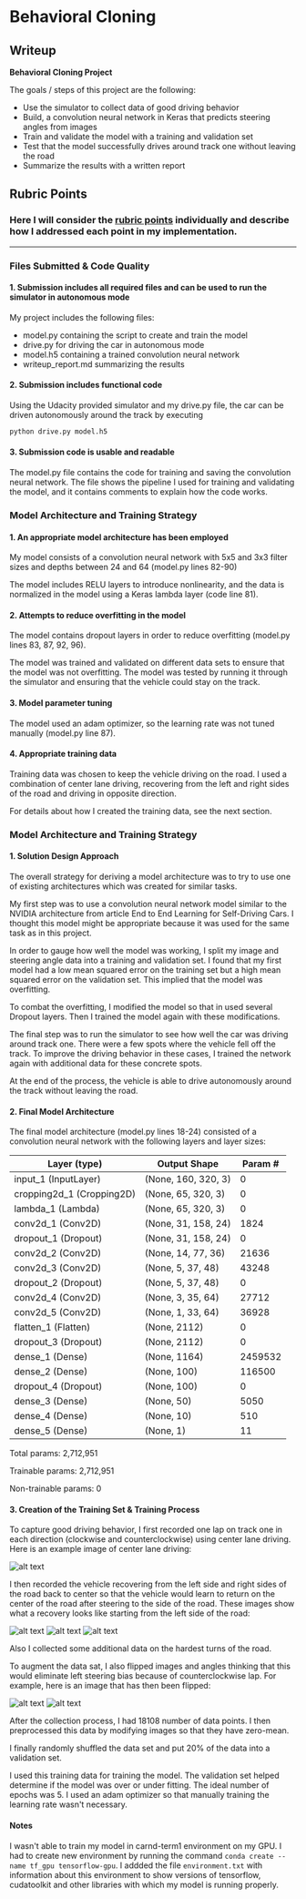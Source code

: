 # **Behavioral Cloning** 

## Writeup


**Behavioral Cloning Project**

The goals / steps of this project are the following:
* Use the simulator to collect data of good driving behavior
* Build, a convolution neural network in Keras that predicts steering angles from images
* Train and validate the model with a training and validation set
* Test that the model successfully drives around track one without leaving the road
* Summarize the results with a written report


[//]: # (Image References)

[image1]: ./examples/center_lane_driving.jpg "Center lane driving"
[image2]: ./examples/placeholder.png "Grayscaling"
[image3]: ./examples/recovery_driving_left_1.jpg "Recovery Image"
[image4]: ./examples/recovery_driving_left_2.jpg "Recovery Image"
[image5]: ./examples/recovery_driving_left_3.jpg "Recovery Image"
[image6]: ./examples/source.jpg "Normal Image"
[image7]: ./examples/flipped.jpg "Flipped Image"

## Rubric Points
### Here I will consider the [rubric points](https://review.udacity.com/#!/rubrics/432/view) individually and describe how I addressed each point in my implementation.  

---
### Files Submitted & Code Quality

#### 1. Submission includes all required files and can be used to run the simulator in autonomous mode

My project includes the following files:
* model.py containing the script to create and train the model
* drive.py for driving the car in autonomous mode
* model.h5 containing a trained convolution neural network 
* writeup_report.md summarizing the results

#### 2. Submission includes functional code
Using the Udacity provided simulator and my drive.py file, the car can be driven autonomously around the track by executing 
```sh
python drive.py model.h5
```

#### 3. Submission code is usable and readable

The model.py file contains the code for training and saving the convolution neural network.
The file shows the pipeline I used for training and validating the model, and it contains comments to explain how the code works.

### Model Architecture and Training Strategy

#### 1. An appropriate model architecture has been employed

My model consists of a convolution neural network with 5x5 and 3x3
filter sizes and depths between 24 and 64 (model.py lines 82-90)

The model includes RELU layers to introduce nonlinearity,
and the data is normalized in the model using a Keras lambda layer (code line 81).

#### 2. Attempts to reduce overfitting in the model

The model contains dropout layers in order to reduce overfitting (model.py lines 83, 87, 92, 96).

The model was trained and validated on different data sets to ensure that the model was not overfitting.
The model was tested by running it through the simulator and ensuring that the vehicle could stay on the track.

#### 3. Model parameter tuning

The model used an adam optimizer, so the learning rate was not tuned manually (model.py line 87).

#### 4. Appropriate training data

Training data was chosen to keep the vehicle driving on the road.
I used a combination of center lane driving, recovering from the left and
right sides of the road and driving in opposite direction.

For details about how I created the training data, see the next section. 

### Model Architecture and Training Strategy

#### 1. Solution Design Approach

The overall strategy for deriving a model architecture was to try to use one of existing architectures which was created for similar tasks.

My first step was to use a convolution neural network model similar to the NVIDIA architecture from article End to End Learning for Self-Driving Cars.
I thought this model might be appropriate because it was used for the same task as in this project.

In order to gauge how well the model was working, I split my image and steering angle data into a training and validation set.
I found that my first model had a low mean squared error on the training set but a high mean squared error on the validation set.
This implied that the model was overfitting.

To combat the overfitting, I modified the model so that in used several Dropout layers.
Then I trained the model again with these modifications.

The final step was to run the simulator to see how well the car was driving around track one. 
There were a few spots where the vehicle fell off the track. To improve the driving behavior in these cases, 
I trained the network again with additional data for these concrete spots.

At the end of the process, the vehicle is able to drive autonomously around the track without leaving the road.

#### 2. Final Model Architecture

The final model architecture (model.py lines 18-24) consisted of a convolution neural network
with the following layers and layer sizes:

Layer (type)               | Output Shape     |     Param #   
|--------------------------|------------------|------------------|
input_1 (InputLayer)       | (None, 160, 320, 3)  |     0        | 
cropping2d_1 (Cropping2D)  | (None, 65, 320, 3)   |     0        |
lambda_1 (Lambda)          | (None, 65, 320, 3)   |     0        | 
conv2d_1 (Conv2D)          | (None, 31, 158, 24)  |     1824     | 
dropout_1 (Dropout)        | (None, 31, 158, 24)  |     0        | 
conv2d_2 (Conv2D)          | (None, 14, 77, 36)   |     21636    | 
conv2d_3 (Conv2D)          | (None, 5, 37, 48)    |     43248    | 
dropout_2 (Dropout)        | (None, 5, 37, 48)    |     0        | 
conv2d_4 (Conv2D)          | (None, 3, 35, 64)    |     27712    | 
conv2d_5 (Conv2D)          | (None, 1, 33, 64)    |     36928    | 
flatten_1 (Flatten)        | (None, 2112)         |     0        | 
dropout_3 (Dropout)        | (None, 2112)         |     0        | 
dense_1 (Dense)            | (None, 1164)         |     2459532  | 
dense_2 (Dense)            | (None, 100)          |     116500   | 
dropout_4 (Dropout)        | (None, 100)          |     0        | 
dense_3 (Dense)            | (None, 50)           |     5050     | 
dense_4 (Dense)            | (None, 10)           |     510      | 
dense_5 (Dense)            | (None, 1)            |     11       | 

Total params: 2,712,951

Trainable params: 2,712,951

Non-trainable params: 0

#### 3. Creation of the Training Set & Training Process

To capture good driving behavior, I first recorded one lap on track one in each direction (clockwise and counterclockwise) 
using center lane driving. Here is an example image of center lane driving:

![alt text][image1]

I then recorded the vehicle recovering from the left side and right sides of the road back to center so that the vehicle 
would learn to return on the center of the road after steering to the side of the road.
These images show what a recovery looks like starting from the left side of the road:

![alt text][image3]
![alt text][image4]
![alt text][image5]

Also I collected some additional data on the hardest turns of the road.

To augment the data sat, I also flipped images and angles thinking that
this would eliminate left steering bias because of counterclockwise lap.
For example, here is an image that has then been flipped:

![alt text][image6]
![alt text][image7]

After the collection process, I had 18108 number of data points. 
I then preprocessed this data by modifying images so that they have zero-mean.

I finally randomly shuffled the data set and put 20% of the data into a validation set.

I used this training data for training the model. The validation set helped determine if the model was over or under fitting.
The ideal number of epochs was 5. I used an adam optimizer so that manually training the learning rate wasn't necessary.

#### Notes
I wasn't able to train my model in carnd-term1 environment on my GPU. I had to create new environment 
by running the command `conda create --name tf_gpu tensorflow-gpu`. I addded the file `environment.txt` 
with information about this environment to show versions of tensorflow, cudatoolkit and other libraries 
with which my model is running properly.